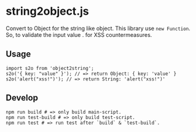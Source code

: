 # string2object.js
Convert to Object for the string like object.
This library use `new Function`. So, to validate the input value . for XSS countermeasures.

## Usage
```
import s2o from 'object2string';
s2o('{ key: "value" }'); // => return Object: { key: 'value' }
s2o('alert("xss!")'); // => return String: 'alert("xss!")'
```

## Develop
```
npm run build # => only build main-script.
npm run test-build # => only build test-script.
npm run test # => run test after `build` & `test-build`.
```